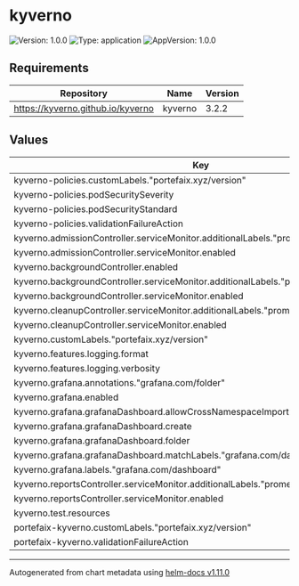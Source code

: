 # kyverno

![Version: 1.0.0](https://img.shields.io/badge/Version-1.0.0-informational?style=flat-square) ![Type: application](https://img.shields.io/badge/Type-application-informational?style=flat-square) ![AppVersion: 1.0.0](https://img.shields.io/badge/AppVersion-1.0.0-informational?style=flat-square)

## Requirements

| Repository | Name | Version |
|------------|------|---------|
| https://kyverno.github.io/kyverno | kyverno | 3.2.2 |

## Values

| Key | Type | Default | Description |
|-----|------|---------|-------------|
| kyverno-policies.customLabels."portefaix.xyz/version" | string | `"v0.54.0"` |  |
| kyverno-policies.podSecuritySeverity | string | `"low"` |  |
| kyverno-policies.podSecurityStandard | string | `"restricted"` |  |
| kyverno-policies.validationFailureAction | string | `"audit"` |  |
| kyverno.admissionController.serviceMonitor.additionalLabels."prometheus.io/operator" | string | `"portefaix"` |  |
| kyverno.admissionController.serviceMonitor.enabled | bool | `true` |  |
| kyverno.backgroundController.enabled | bool | `true` |  |
| kyverno.backgroundController.serviceMonitor.additionalLabels."prometheus.io/operator" | string | `"portefaix"` |  |
| kyverno.backgroundController.serviceMonitor.enabled | bool | `true` |  |
| kyverno.cleanupController.serviceMonitor.additionalLabels."prometheus.io/operator" | string | `"portefaix"` |  |
| kyverno.cleanupController.serviceMonitor.enabled | bool | `true` |  |
| kyverno.customLabels."portefaix.xyz/version" | string | `"v0.54.0"` |  |
| kyverno.features.logging.format | string | `"json"` |  |
| kyverno.features.logging.verbosity | int | `2` |  |
| kyverno.grafana.annotations."grafana.com/folder" | string | `"security"` |  |
| kyverno.grafana.enabled | bool | `true` |  |
| kyverno.grafana.grafanaDashboard.allowCrossNamespaceImport | bool | `true` |  |
| kyverno.grafana.grafanaDashboard.create | bool | `true` |  |
| kyverno.grafana.grafanaDashboard.folder | string | `"kyverno"` |  |
| kyverno.grafana.grafanaDashboard.matchLabels."grafana.com/dashboards" | string | `"portefaix"` |  |
| kyverno.grafana.labels."grafana.com/dashboard" | string | `"kyverno"` |  |
| kyverno.reportsController.serviceMonitor.additionalLabels."prometheus.io/operator" | string | `"portefaix"` |  |
| kyverno.reportsController.serviceMonitor.enabled | bool | `true` |  |
| kyverno.test.resources | object | `{}` |  |
| portefaix-kyverno.customLabels."portefaix.xyz/version" | string | `"v0.54.0"` |  |
| portefaix-kyverno.validationFailureAction | string | `"audit"` |  |

----------------------------------------------
Autogenerated from chart metadata using [helm-docs v1.11.0](https://github.com/norwoodj/helm-docs/releases/v1.11.0)
